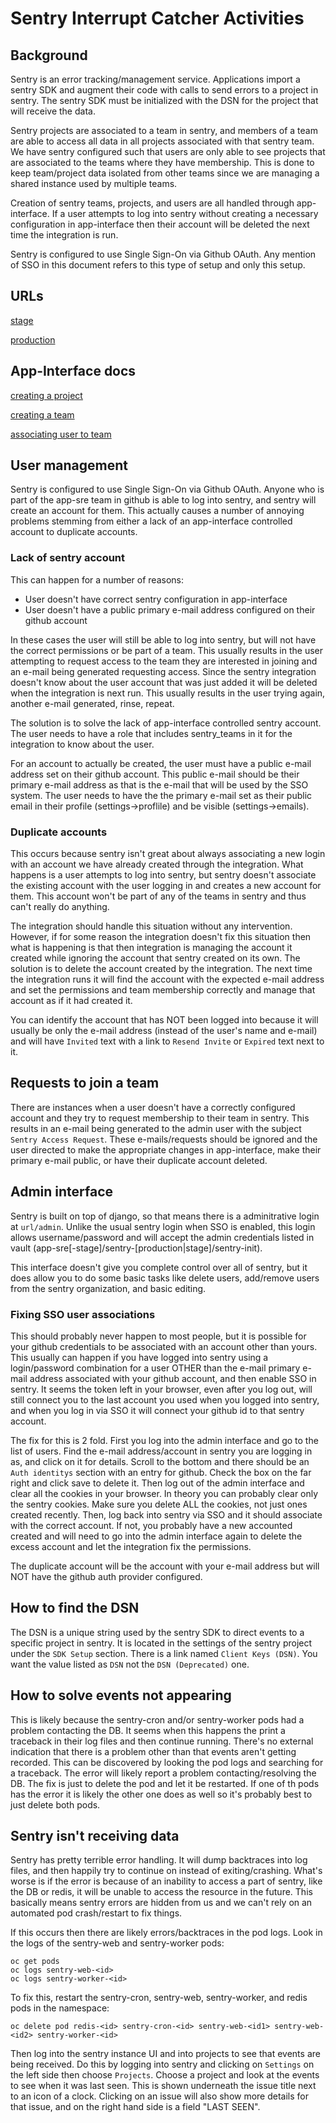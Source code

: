 # Sentry Interrupt Catcher Activities

## Background

Sentry is an error tracking/management service.  Applications import a sentry SDK and augment their code with calls to send errors to a project in sentry.  The sentry SDK must be initialized with the DSN for the project that will receive the data.

Sentry projects are associated to a team in sentry, and members of a team are able to access all data in all projects associated with that sentry team.  We have sentry configured such that users are only able to see projects that are associated to the teams where they have membership.  This is done to keep team/project data isolated from other teams since we are managing a shared instance used by multiple teams.

Creation of sentry teams, projects, and users are all handled through app-interface.  If a user attempts to log into sentry without creating a necessary configuration in app-interface then their account will be deleted the next time the integration is run.

Sentry is configured to use Single Sign-On via Github OAuth.  Any mention of SSO in this document refers to this type of setup and only this setup.

## URLs

[stage](https://sentry.stage.devshift.net/)

[production](https://sentry.devshift.net/)

## App-Interface docs

[creating a project](https://gitlab.cee.redhat.com/service/app-interface#create-a-sentry-project-for-an-onboarded-app-app-sreapp-1yml)

[creating a team](https://gitlab.cee.redhat.com/service/app-interface#create-a-sentry-team-dependenciessentry-team-1yml)

[associating user to team](https://gitlab.cee.redhat.com/service/app-interface#manage-sentry-team-membership-via-app-interface-accessrole-1yml)

## User management

Sentry is configured to use Single Sign-On via Github OAuth.  Anyone who is part of the app-sre team in github is able to log into sentry, and sentry will create an account for them.  This actually causes a number of annoying problems stemming from either a lack of an app-interface controlled account to duplicate accounts.

### Lack of sentry account

This can happen for a number of reasons:

- User doesn't have correct sentry configuration in app-interface
- User doesn't have a public primary e-mail address configured on their github account

In these cases the user will still be able to log into sentry, but will not have the correct permissions or be part of a team.  This usually results in the user attempting to request access to the team they are interested in joining and an e-mail being generated requesting access.  Since the sentry integration doesn't know about the user account that was just added it will be deleted when the integration is next run.  This usually results in the user trying again, another e-mail generated, rinse, repeat.

The solution is to solve the lack of app-interface controlled sentry account.  The user needs to have a role that includes sentry_teams in it for the integration to know about the user.

For an account to actually be created, the user must have a public e-mail address set on their github account.  This public e-mail should be their primary e-mail address as that is the e-mail that will be used by the SSO system.  The user needs to have the the primary e-mail set as their public email in their profile (settings->proflile) and be visible (settings->emails).

### Duplicate accounts

This occurs because sentry isn't great about always associating a new login with an account we have already created through the integration.  What happens is a user attempts to log into sentry, but sentry doesn't associate the existing account with the user logging in and creates a new account for them.  This account won't be part of any of the teams in sentry and thus can't really do anything.

The integration should handle this situation without any intervention.  However, if for some reason the integration doesn't fix this situation then what is happening is that then integration is managing the account it created while ignoring the account that sentry created on its own.  The solution is to delete the account created by the integration.  The next time the integration runs it will find the account with the expected e-mail address and set the permissions and team membership correctly and manage that account as if it had created it.

You can identify the account that has NOT been logged into because it will usually be only the e-mail address (instead of the user's name and e-mail) and will have `Invited` text with a link to `Resend Invite` or `Expired` text next to it.

## Requests to join a team

There are instances when a user doesn't have a correctly configured account and they try to request membership to their team in sentry.  This results in an e-mail being generated to the admin user with the subject `Sentry Access Request`.  These e-mails/requests should be ignored and the user directed to make the appropriate changes in app-interface, make their primary e-mail public, or have their duplicate account deleted.

## Admin interface

Sentry is built on top of django, so that means there is a adminitrative login at `url/admin`.  Unlike the usual sentry login when SSO is enabled, this login allows username/password and will accept the admin credentials listed in vault (app-sre[-stage]/sentry-[production|stage]/sentry-init).

This interface doesn't give you complete control over all of sentry, but it does allow you to do some basic tasks like delete users, add/remove users from the sentry organization, and basic editing.

### Fixing SSO user associations

This should probably never happen to most people, but it is possible for your github credentials to be associated with an account other than yours.  This usually can happen if you have logged into sentry using a login/password combination for a user OTHER than the e-mail primary e-mail address associated with your github account, and then enable SSO in sentry.  It seems the token left in your browser, even after you log out, will still connect you to the last account you used when you logged into sentry, and when you log in via SSO it will connect your github id to that sentry account.

The fix for this is 2 fold.  First you log into the admin interface and go to the list of users.  Find the e-mail address/account in sentry you are logging in as, and click on it for details.  Scroll to the bottom and there should be an `Auth identitys` section with an entry for github.  Check the box on the far right and click save to delete it.  Then log out of the admin interface and clear all the cookies in your browser.  In theory you can probably clear only the sentry cookies.  Make sure you delete ALL the cookies, not just ones created recently.  Then, log back into sentry via SSO and it should associate with the correct account.  If not, you probably have a new accounted created and will need to go into the admin interface again to delete the excess account and let the integration fix the permissions.

The duplicate account will be the account with your e-mail address but will NOT have the github auth provider configured.

## How to find the DSN

The DSN is a unique string used by the sentry SDK to direct events to a specific project in sentry.  It is located in the settings of the sentry project under the `SDK Setup` section.  There is a link named `Client Keys (DSN)`.  You want the value listed as `DSN` not the `DSN (Deprecated)` one.

## How to solve events not appearing

This is likely because the sentry-cron and/or sentry-worker pods had a problem contacting the DB.  It seems when this happens the print a traceback in their log files and then continue running.  There's no external indication that there is a problem other than that events aren't getting recorded.  This can be discovered by looking the pod logs and searching for a traceback.  The error will likely report a problem contacting/resolving the DB.  The fix is just to delete the pod and let it be restarted.  If one of th pods has the error it is likely the other one does as well so it's probably best to just delete both pods.

## Sentry isn't receiving data

Sentry has pretty terrible error handling.  It will dump backtraces into log files, and then happily try to continue on instead of exiting/crashing.  What's worse is if the error is because of an inability to access a part of sentry, like the DB or redis, it will be unable to access the resource in the future.  This basically means sentry errors are hidden from us and we can't rely on an automated pod crash/restart to fix things.

If this occurs then there are likely errors/backtraces in the pod logs.  Look in the logs of the sentry-web and sentry-worker pods:

```shell
oc get pods
oc logs sentry-web-<id>
oc logs sentry-worker-<id>
```

To fix this, restart the sentry-cron, sentry-web, sentry-worker, and redis pods in the namespace:

```shell
oc delete pod redis-<id> sentry-cron-<id> sentry-web-<id1> sentry-web-<id2> sentry-worker-<id>
```

Then log into the sentry instance UI and into projects to see that events are being received.  Do this by logging into sentry and clicking on `Settings` on the left side then choose `Projects`.  Choose a project and look at the events to see when it was last seen.  This is shown underneath the issue title next to an icon of a clock.  Clicking on an issue will also show more details for that issue, and on the right hand side is a field "LAST SEEN".

